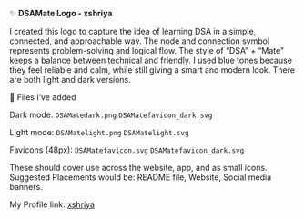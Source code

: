 ✨ **DSAMate Logo - xshriya**

I created this logo to capture the idea of learning DSA in a simple, connected, and approachable way.
The node and connection symbol represents problem-solving and logical flow.
The style of “DSA” + “Mate” keeps a balance between technical and friendly.
I used blue tones because they feel reliable and calm, while still giving a smart and modern look.
There are both light and dark versions.

📂 Files I’ve added

Dark mode: `DSAMatedark.png` `DSAMatefavicon_dark.svg`

Light mode: `DSAMatelight.png` `DSAMatelight.svg`

Favicons (48px): `DSAMatefavicon.svg` `DSAMatefavicon_dark.svg`

These should cover use across the website, app, and as small icons.<br>
Suggested Placements would be: README file, Website, Social media banners. 

My Profile link: <a href = "https://github.com/xshriya">xshriya</a>

